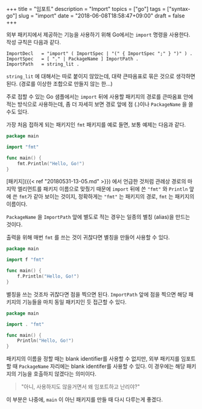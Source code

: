 +++
title = "임포트"
description = "Import"
topics = ["go"]
tags = ["syntax-go"]
slug = "import"
date = "2018-06-08T18:58:47+09:00"
draft = false
+++

외부 패키지에서 제공하는 기능을 사용하기 위해 Go에서는 `import` 명령을 사용한다. 작성 규칙은 다음과 같다.

```
ImportDecl   = "import" ( ImportSpec | "(" { ImportSpec ";" } ")" ) .
ImportSpec   = [ "." | PackageName ] ImportPath .
ImportPath   = string_lit .
```

`string_lit` 에 대해서는 따로 붙이지 않았는데, 대략 큰따옴표로 묶은 것으로 생각하면 된다. (경로를 이상한 조합으로 만들지 않는 한...)

주로 접할 수 있는 Go 샘플에서는 `import` 뒤에 사용할 패키지의 경로를 큰따옴표 안에 적는 방식으로 사용하는데, 좀 더 자세히 보면 경로 앞에 점 (.)이나 `PackageName` 을 쓸 수도 있다.

가장 처음 접하게 되는 패키지인 `fmt` 패키지를 예로 들면, 보통 예제는 다음과 같다.

```go
package main

import "fmt"

func main() {
    fmt.Println("Hello, Go!")
}
```

[패키지]({{< ref "20180531-13-05.md" >}}) 에서 언급한 것처럼 관례상 경로의 마지막 엘리먼트를 패키지 이름으로 맞췄기 때문에 `import` 뒤에 쓴 `"fmt"` 와 `Println` 앞에 쓴 `fmt`가 같아 보이는 것이지, 정확하게는 `"fmt"` 는 패키지의 경로, `fmt` 는 패키지의 이름이다.

`PackageName` 을 `ImportPath` 앞에 별도로 적는 경우는 일종의 별칭 (alias)을 만드는 것이다.

출력을 위해 매번 `fmt` 를 쓰는 것이 귀찮다면 별칭을 만들어 사용할 수 있다.

```go
package main

import f "fmt"

func main() {
    f.Println("Hello, Go!")
}
```

별칭을 쓰는 것조차 귀찮다면 점을 찍으면 된다. `ImportPath` 앞에 점을 찍으면 해당 패키지의 기능들을 마치 동일 패키지인 듯 접근할 수 있다.

```go
package main

import . "fmt"

func main() {
    Println("Hello, Go!")
}
```

패키지의 이름을 정할 때는 blank identifier를 사용할 수 없지만, 외부 패키지를 임포트할 때 `PackageName` 자리에는 blank identifer를 사용할 수 있다. 이 경우에는 해당 패키지의 기능을 호출하지 않겠다는 의미이다.

> "아니, 사용하지도 않을거면서 왜 임포트하고 난리야?"

이 부분은 나중에, `main` 이 아닌 패키지를 만들 때 다시 다루는게 좋겠다.

